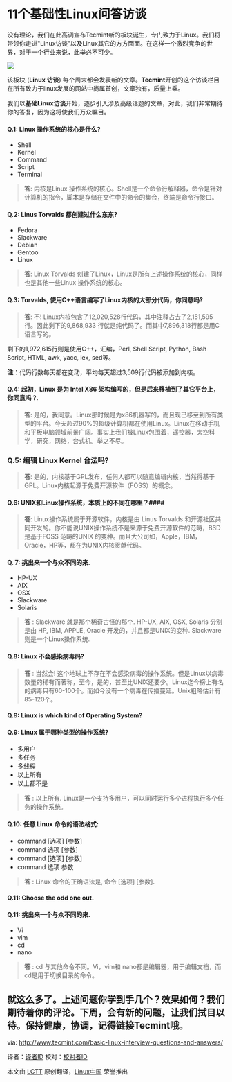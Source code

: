 11个基础性Linux问答访谈
================================================================================
没有理论，我们在此高调宣布Tecmint新的板块诞生，专门致力于Linux。我们将带领你走进"Linux访谈"以及Linux其它的方方面面。在这样一个激烈竞争的世界，对于一个行业来说，此举必不可少。

![](http://www.tecmint.com/wp-content/uploads/2013/11/Basic-Interview-Questions.png)

该板块 (**Linux 访谈**) 每个周末都会发表新的文章。**Tecmint**开创的这个访谈栏目在所有致力于linux发展的网站中尚属首创，文章独有，质量上乘。

我们以**基础Linux访谈**开始，逐步引入涉及高级话题的文章，对此，我们非常期待你的答复，因为这将使我们万众瞩目。

#### Q.1: Linux 操作系统的核心是什么? ####
- Shell
- Kernel
- Command
- Script
- Terminal

> **答**: 内核是Linux 操作系统的核心。Shell是一个命令行解释器，命令是针对计算机的指令，脚本是存储在文件中的命令的集合，终端是命令行接口。

#### Q.2: Linus Torvalds 都创建过什么东东? ####
- Fedora
- Slackware
- Debian
- Gentoo
- Linux

> **答**: Linux Torvalds 创建了Linux，Linux是所有上述操作系统的核心，同样也是其他一些Linux 操作系统的核心。

#### Q.3: Torvalds, 使用C++语言编写了Linux内核的大部分代码，你同意吗? ####

> **答**: 不! Linux内核包含了12,020,528行代码，其中注释占去了2,151,595 行。因此剩下的9,868,933 行就是纯代码了。而其中7,896,318行都是用C语言写的。

剩下的1,972,615行则是使用C++，汇编，Perl, Shell Script, Python, Bash Script, HTML, awk, yacc, lex, sed等。

**注**：代码行数每天都在变动，平均每天超过3,509行代码被添加到内核。

#### Q.4: 起初，Linux 是为 Intel X86 架构编写的，但是后来移植到了其它平台上，你同意吗 ?. ####

> **答**: 是的，我同意。Linux那时候是为x86机器写的，而且现已移至到所有类型的平台。今天超过90%的超级计算机都在使用Linux。Linux在移动手机和平板电脑领域前景广阔。事实上我们被Linux包围着，遥控器，太空科学，研究，网络，台式机。举之不尽。

### Q.5: 编辑 Linux Kernel 合法吗? ####

> **答**: 是的，内核基于GPL发布，任何人都可以随意编辑内核，当然得基于GPL。Linux内核起源于免费开源软件（FOSS）的概念。

#### Q.6: UNIX和Linux操作系统，本质上的不同在哪里？####

> **答**: Linux操作系统属于开源软件，内核是由 Linus Torvalds 和开源社区共同开发的。你不能说UNIX操作系统不是来源于免费开源软件的范畴，BSD 是基于FOSS 范畴的UNIX 的变种。而且大公司如，Apple，IBM，Oracle，HP等，都在为UNIX内核贡献代码。

#### Q. 7: 挑出来一个与众不同的来. ####
- HP-UX
- AIX
- OSX
- Slackware
- Solaris

> **答** : Slackware 就是那个稀奇古怪的那个. HP-UX, AIX, OSX, Solaris 分别是由 HP, IBM, APPLE, Oracle 开发的，并且都是UNIX的变种. Slackware 则是一个Linux操作系统.
>
#### Q.8: Linux 不会感染病毒码? ####

> **答** : 当然会! 这个地球上不存在不会感染病毒的操作系统。但是Linux以病毒数量的稀有而著称，至今，是的，甚至比UNIX还要少。Linux迄今榜上有名的病毒只有60-100个。而如今没有一个病毒在传播蔓延。Unix粗略估计有85-120个。

#### Q.9: Linux is which kind of Operating System? ####
#### Q.9: Linux 属于哪种类型的操作系统? ####
- 多用户
- 多任务
- 多线程
- 以上所有
- 以上都不是

> **答** : 以上所有. Linux是一个支持多用户，可以同时运行多个进程执行多个任务的操作系统。

#### Q.10: 任意 Linux 命令的语法格式: ####
- command [选项] [参数]
- command 选项 [参数]
- command [选项] [参数]
- command 选项 参数

> **答** : Linux 命令的正确语法是, 命令 [选项] [参数].

#### Q.11: Choose the odd one out. ####
#### Q.11: 挑出来一个与众不同的来. ####

- Vi
- vim
- cd
- nano

> **答** : cd 与其他命令不同。Vi，vim和 nano都是编辑器，用于编辑文档，而cd是用于切换目录的命令。

就这么多了。上述问题你学到手几个？效果如何？我们期待着你的评论。下周，会有新的问题，让我们拭目以待。保持健康，协调，记得链接**Tecmint**哦。
--------------------------------------------------------------------------------

via: http://www.tecmint.com/basic-linux-interview-questions-and-answers/

译者：[译者ID](https://github.com/l3b2w1) 校对：[校对者ID](https://github.com/校对者ID)

本文由 [LCTT](https://github.com/LCTT/TranslateProject) 原创翻译，[Linux中国](http://linux.cn/) 荣誉推出